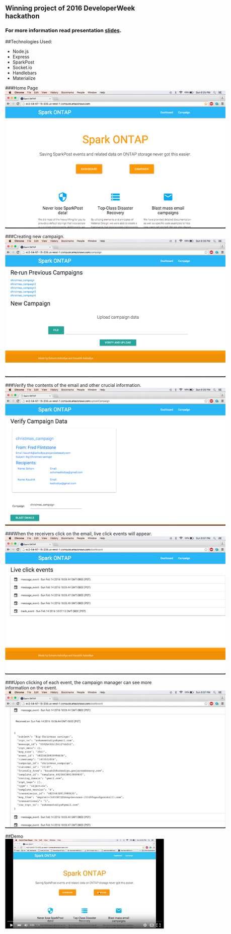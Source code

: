 ## Winning project of 2016 DeveloperWeek hackathon 

### For more information read presentation <a href="info/Spark ONTAP.pdf">slides</a>.

##Technologies Used:
- Node.js
- Express
- SparkPost
- Socket.io
- Handlebars
- Materialize

###Home Page
<img src="info/Screen-Shot-1.png" style="max-width: 700px"/>

###Creating new campaign.
<img src="info/Screen-Shot-2.png" style="max-width: 700px"/>

###Verify the contents of the email and other crucial information.
<img src="info/Screen-Shot-3.png" style="max-width: 700px"/>

###When the receivers click on the email, live click events will appear.
<img src="info/Screen-Shot-4.png" style="max-width: 700px"/>

###Upon clicking of each event, the campaign manager can see more information on the event.
<img src="info/Screen-Shot-5.png" style="max-width: 700px"/>

##Demo
[![ScreenShot](info/VideoPicture.png)](https://youtu.be/hVI5hhxc130)

